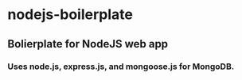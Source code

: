 # nodejs-boilerplate
## Bolierplate for NodeJS web app

### Uses node.js, express.js, and mongoose.js for MongoDB.
